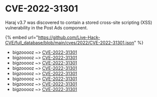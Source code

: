 # CVE-2022-31301

Haraj v3.7 was discovered to contain a stored cross-site scripting (XSS) vulnerability in the Post Ads component.

{% embed url="https://github.com/Live-Hack-CVE/full_database/blob/main/cves/2022/CVE-2022-31301.json" %}


* bigzooooz ~> [CVE-2022-31301](https://www.alice-snow.ru/2022/database/cve-2022-31301/cve-2022-31301-bigzooooz)
* bigzooooz ~> [CVE-2022-31301](https://www.alice-snow.ru/2022/database/cve-2022-31301/cve-2022-31301-bigzooooz)
* bigzooooz ~> [CVE-2022-31301](https://www.alice-snow.ru/2022/database/cve-2022-31301/cve-2022-31301-bigzooooz)
* bigzooooz ~> [CVE-2022-31301](https://www.alice-snow.ru/2022/database/cve-2022-31301/cve-2022-31301-bigzooooz)
* bigzooooz ~> [CVE-2022-31301](https://www.alice-snow.ru/2022/database/cve-2022-31301/cve-2022-31301-bigzooooz)
* bigzooooz ~> [CVE-2022-31301](https://www.alice-snow.ru/2022/database/cve-2022-31301/cve-2022-31301-bigzooooz)
* bigzooooz ~> [CVE-2022-31301](https://www.alice-snow.ru/2022/database/cve-2022-31301/cve-2022-31301-bigzooooz)
* bigzooooz ~> [CVE-2022-31301](https://www.alice-snow.ru/2022/database/cve-2022-31301/cve-2022-31301-bigzooooz)